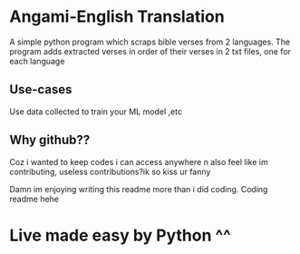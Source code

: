 # Angami-English Translation

A simple python program which scraps bible verses from 2 languages.
The program adds extracted verses in order of their verses in 2 txt files, one for each language

## Use-cases
Use data collected to train your ML model ,etc

## Why github??
Coz i wanted to keep codes i can access anywhere n also feel like im contributing, useless contributions?ik so kiss ur fanny

Damn im enjoying writing this readme more than i did coding. Coding readme hehe 

# Live made easy by Python ^^
